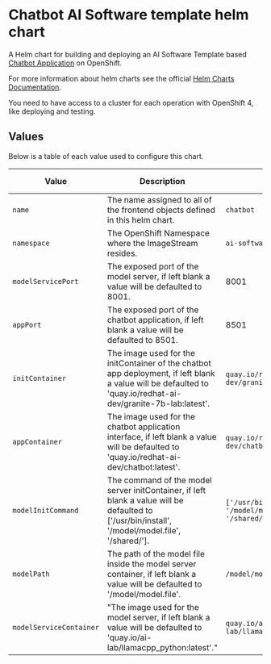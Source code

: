 # Chatbot AI Software template helm chart

A Helm chart for building and deploying an AI Software Template based [Chatbot Application](https://github.com/redhat-ai-dev/ai-lab-samples/tree/main/chatbot) on OpenShift.

For more information about helm charts see the official [Helm Charts Documentation](https://helm.sh/).

You need to have access to a cluster for each operation with OpenShift 4, like deploying and testing.

## Values

Below is a table of each value used to configure this chart.

| Value                   | Description                                                                                                                                                   | Default                                                 | Additional Information |
| ----------------------- | ------------------------------------------------------------------------------------------------------------------------------------------------------------- | ------------------------------------------------------- | ---------------------- |
| `name`                  | The name assigned to all of the frontend objects defined in this helm chart.                                                                                  | `chatbot`                                               |                        |
| `namespace`             | The OpenShift Namespace where the ImageStream resides.                                                                                                        | `ai-software-templates-dev`                             |                        |
| `modelServicePort`      | The exposed port of the model server, if left blank a value will be defaulted to 8001.                                                                        | 8001                                                    |                        |
| `appPort`               | The exposed port of the chatbot application, if left blank a value will be defaulted to 8501.                                                                 | 8501                                                    |                        |
| `initContainer`         | The image used for the initContainer of the chatbot app deployment, if left blank a value will be defaulted to 'quay.io/redhat-ai-dev/granite-7b-lab:latest'. | `quay.io/redhat-ai-dev/granite-7b-lab:latest`           |                        |
| `appContainer`          | The image used for the chatbot application interface, if left blank a value will be defaulted to 'quay.io/redhat-ai-dev/chatbot:latest'.                      | `quay.io/redhat-ai-dev/chatbot:latest`                  |                        |
| `modelInitCommand`      | The command of the model server initContainer, if left blank a value will be defaulted to ['/usr/bin/install', '/model/model.file', '/shared/'].              | `['/usr/bin/install', '/model/model.file', '/shared/']` |                        |
| `modelPath`             | The path of the model file inside the model server container, if left blank a value will be defaulted to '/model/model.file'.                                 | `/model/model.file`                                     |                        |
| `modelServiceContainer` | "The image used for the model server, if left blank a value will be defaulted to 'quay.io/ai-lab/llamacpp_python:latest'."                                    | `quay.io/ai-lab/llamacpp_python:latest`                 |                        |
